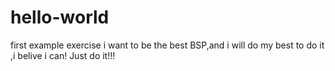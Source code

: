 # hello-world
first example exercise
i want to be the best BSP,and i will do my best to do it ,i belive i can!
Just do it!!!
